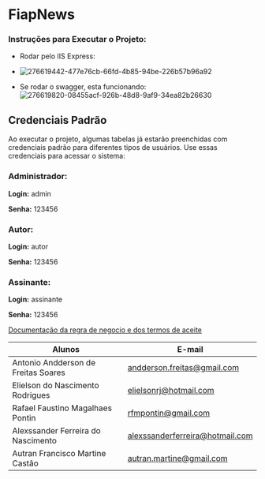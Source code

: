# FiapNews

### Instruções para Executar o Projeto: 

* Rodar pelo IIS Express:
* 
    ![276619442-477e76cb-66fd-4b85-94be-226b57b96a92](https://github.com/alexssanderferreira/FiapNews/assets/93607568/76594c99-13a3-4819-a496-d8a4a07d15ec)


* Se rodar o swagger, esta funcionando:
     ![276619820-08455acf-926b-48d8-9af9-34ea82b26630](https://github.com/alexssanderferreira/FiapNews/assets/93607568/465f93f7-bf9c-4cfb-8dbf-6aff19eabb37)

## Credenciais Padrão
  Ao executar o projeto, algumas tabelas já estarão preenchidas com credenciais padrão para diferentes tipos de usuários. Use essas credenciais para acessar o sistema:
 
### Administrador:
**Login:**  admin 

**Senha:**  123456 



### Autor:

**Login:** autor 

**Senha:** 123456 


### Assinante:

**Login:** assinante 

**Senha:** 123456 

[Documentação da regra de negocio e dos termos de aceite](https://github.com/alexssanderferreira/FiapNews/wiki/Dominio)  


|Alunos| E-mail|
|------|-------|
|Antonio Andderson de Freitas Soares|andderson.freitas@gmail.com|
|Elielson do Nascimento Rodrigues|elielsonrj@hotmail.com|
|Rafael Faustino Magalhaes Pontin|rfmpontin@gmail.com|
|Alexssander Ferreira do Nascimento|alexssanderferreira@hotmail.com|
|Autran Francisco Martine Castão|autran.martine@gmail.com|
